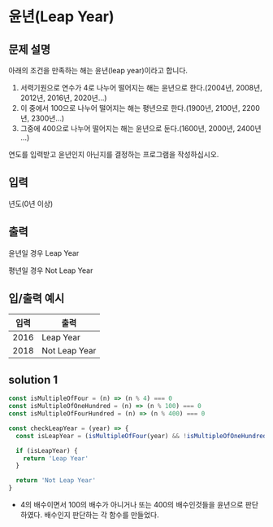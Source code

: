 # 윤년(Leap Year)

## 문제 설명
아래의 조건을 만족하는 해는 윤년(leap year)이라고 합니다.

1. 서력기원으로 연수가 4로 나누어 떨어지는 해는 윤년으로 한다.(2004년, 2008년, 2012년, 2016년, 2020년…)
2. 이 중에서 100으로 나누어 떨어지는 해는 평년으로 한다.(1900년, 2100년, 2200년, 2300년…)
3. 그중에 400으로 나누어 떨어지는 해는 윤년으로 둔다.(1600년, 2000년, 2400년 …)

연도를 입력받고 윤년인지 아닌지를 결정하는 프로그램을 작성하십시오.

## 입력
년도(0년 이상)

## 출력
윤년일 경우 Leap Year

평년일 경우 Not Leap Year

## 입/출력 예시
입력           | 출력 
------------- | ---------
2016 | Leap Year
2018 | Not Leap Year


## solution 1
```javascript
const isMultipleOfFour = (n) => (n % 4) === 0
const isMultipleOfOneHundred = (n) => (n % 100) === 0
const isMultipleOfFourHundred = (n) => (n % 400) === 0

const checkLeapYear = (year) => {
  const isLeapYear = (isMultipleOfFour(year) && !isMultipleOfOneHundred(year)) || isMultipleOfFourHundred(year) 

  if (isLeapYear) {
    return 'Leap Year'
  }

  return 'Not Leap Year'
}
```

* 4의 배수이면서 100의 배수가 아니거나 또는 400의 배수인것들을 윤년으로 판단하였다. 배수인지 판단하는 각 함수를 만들었다.
